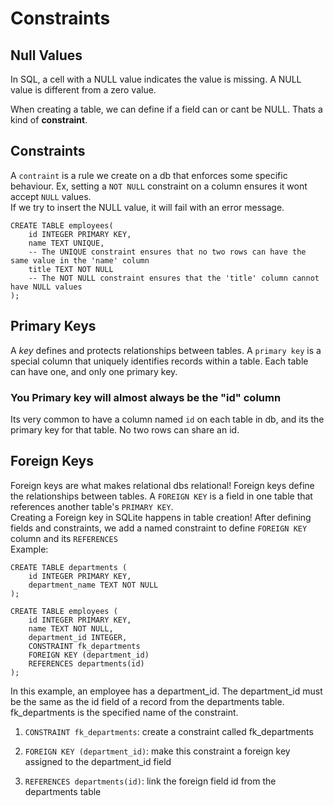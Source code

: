 # Constraints

## Null Values
In SQL, a cell with a NULL value indicates the value is missing. A NULL value is different from a zero value.

When creating a table, we can define if a field can or cant be NULL. Thats a kind of **constraint**.

## Constraints
A `contraint` is a rule we create on a db that enforces some specific behaviour. Ex, setting a `NOT NULL` constraint on a column ensures it wont accept `NULL` values.\
If we try to insert the NULL value, it will fail with an error message.
```
CREATE TABLE employees(
    id INTEGER PRIMARY KEY,
    name TEXT UNIQUE,
    -- The UNIQUE constraint ensures that no two rows can have the same value in the 'name' column
    title TEXT NOT NULL
    -- The NOT NULL constraint ensures that the 'title' column cannot have NULL values
);
```

## Primary Keys
A *key* defines and protects relationships between tables. A `primary key` is a special column that uniquely identifies records within a table. Each table can have one, and only one primary key.

### You Primary key will almost always be the "id" column

Its very common to have a column named `id` on each table in db, and its the primary key for that table. No two rows can share an id. 

## Foreign Keys
Foreign keys are what makes relational dbs relational! Foreign keys define the relationships between tables. A `FOREIGN KEY` is a field in one table that references another table's `PRIMARY KEY`. \
Creating a Foreign key in SQLite happens in table creation! After defining fields and constraints, we add a named constraint to define `FOREIGN KEY` column and its `REFERENCES` \
Example:  
```
CREATE TABLE departments (
    id INTEGER PRIMARY KEY,
    department_name TEXT NOT NULL
);

CREATE TABLE employees (
    id INTEGER PRIMARY KEY,
    name TEXT NOT NULL,
    department_id INTEGER,
    CONSTRAINT fk_departments
    FOREIGN KEY (department_id)
    REFERENCES departments(id)
);
```
In this example, an employee has a department_id. The department_id must be the same as the id field of a record from the departments table. fk_departments is the specified name of the constraint.

1. `CONSTRAINT fk_departments`: create a constraint called fk_departments

2. `FOREIGN KEY (department_id)`: make this constraint a foreign key assigned to the department_id field

3. `REFERENCES departments(id)`: link the foreign field id from the departments table